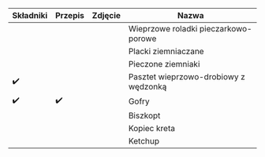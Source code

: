 | Składniki | Przepis | Zdjęcie | Nazwa | 
| --- | --- | --- | --- |
|  |  |  | Wieprzowe roladki pieczarkowo-porowe |
|  |  |  | Placki ziemniaczane |
|  |  |  | Pieczone ziemniaki |
| ✔️ |  |  | Pasztet wieprzowo-drobiowy z wędzonką |
| ✔️ | ✔️ |  | Gofry |
|  |  |  | Biszkopt |
|  |  |  | Kopiec kreta |
|  |  |  | Ketchup |
